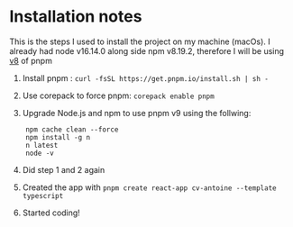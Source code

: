 # Installation notes

This is the steps I used to install the project on my machine (macOs).
I already had node v16.14.0 along side npm v8.19.2, therefore I will be using [v8](https://pnpm.io/installation#compatibility) of pnpm

1. Install pnpm : 
`curl -fsSL https://get.pnpm.io/install.sh | sh -`

2. Use corepack to force pnpm: `corepack enable pnpm`

3. Upgrade Node.js and npm to use pnpm v9 using the follwing:
```
    npm cache clean --force
    npm install -g n
    n latest
    node -v 
```

4. Did step 1 and 2 again

5. Created the app with `pnpm create react-app cv-antoine --template typescript`

6. Started coding!